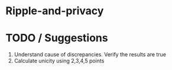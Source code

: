 # Ripple-and-privacy

# TODO / Suggestions
1. Understand cause of discrepancies. Verify the results are true
2. Calculate unicity using 2,3,4,5 points
